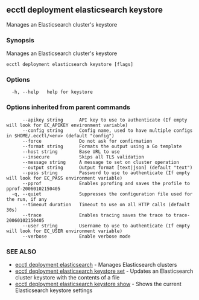## ecctl deployment elasticsearch keystore

Manages an Elasticsearch cluster's keystore

### Synopsis

Manages an Elasticsearch cluster's keystore

```
ecctl deployment elasticsearch keystore [flags]
```

### Options

```
  -h, --help   help for keystore
```

### Options inherited from parent commands

```
      --apikey string      API key to use to authenticate (If empty will look for EC_APIKEY environment variable)
      --config string      Config name, used to have multiple configs in $HOME/.ecctl/<env> (default "config")
      --force              Do not ask for confirmation
      --format string      Formats the output using a Go template
      --host string        Base URL to use
      --insecure           Skips all TLS validation
      --message string     A message to set on cluster operation
      --output string      Output format [text|json] (default "text")
      --pass string        Password to use to authenticate (If empty will look for EC_PASS environment variable)
      --pprof              Enables pprofing and saves the profile to pprof-20060102150405
  -q, --quiet              Suppresses the configuration file used for the run, if any
      --timeout duration   Timeout to use on all HTTP calls (default 30s)
      --trace              Enables tracing saves the trace to trace-20060102150405
      --user string        Username to use to authenticate (If empty will look for EC_USER environment variable)
      --verbose            Enable verbose mode
```

### SEE ALSO

* [ecctl deployment elasticsearch](ecctl_deployment_elasticsearch.md)	 - Manages Elasticsearch clusters
* [ecctl deployment elasticsearch keystore set](ecctl_deployment_elasticsearch_keystore_set.md)	 - Updates an Elasticsearch cluster keystore with the contents of a file
* [ecctl deployment elasticsearch keystore show](ecctl_deployment_elasticsearch_keystore_show.md)	 - Shows the current Elasticsearch keystore settings

